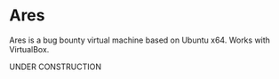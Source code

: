 # Ares
Ares is a bug bounty virtual machine based on Ubuntu x64. Works with VirtualBox.

UNDER CONSTRUCTION
